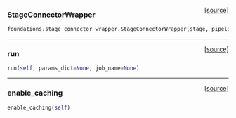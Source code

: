 <span style="float:right;">[[source]](https://github.com/DeepLearnI/foundations/blob/master/foundations/stage_connector_wrapper.py#L13)</span>
### StageConnectorWrapper

```python
foundations.stage_connector_wrapper.StageConnectorWrapper(stage, pipeline_context, stage_context, stage_config)
```

----

<span style="float:right;">[[source]](https://github.com/DeepLearnI/foundations/blob/master/foundations/stage_connector_wrapper.py#L66)</span>

### run


```python
run(self, params_dict=None, job_name=None)
```

----

<span style="float:right;">[[source]](https://github.com/DeepLearnI/foundations/blob/master/foundations/stage_connector_wrapper.py#L54)</span>

### enable_caching


```python
enable_caching(self)
```
